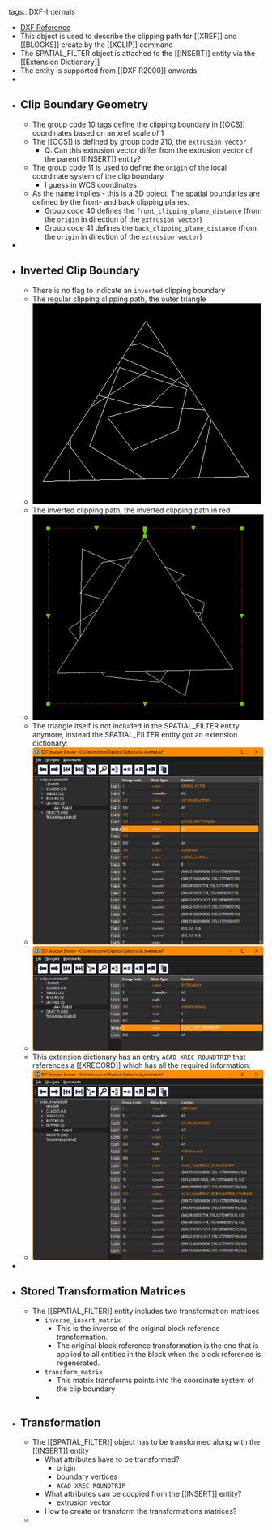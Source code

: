 tags:: DXF-Internals

- [DXF Reference](https://help.autodesk.com/view/OARX/2018/ENU/?guid=GUID-34F179D8-2030-47E4-8D49-F87B6538A05A)
- This object is used to describe the clipping path for [[XREF]] and [[BLOCKS]] create by the [[XCLIP]] command
- The SPATIAL_FILTER object is attached to the [[INSERT]] entity via the [[Extension Dictionary]]
- The entity is supported from [[DXF R2000]] onwards
-
- ## Clip Boundary Geometry
	- The group code 10 tags define the clipping boundary in [[OCS]] coordinates based on an xref scale of 1
	- The [[OCS]] is defined by group code 210, the  `extrusion vector`
		- Q: Can this extrusion vector differ from the extrusion vector of the parent [[INSERT]] entity?
	- The group code 11 is used to define the `origin` of the local coordinate system of the clip boundary
		- I guess in WCS coordinates
	- As the name implies - this is a 3D object. The spatial boundaries are defined by the front- and back clipping planes.
		- Group code 40 defines the `front_clipping_plane_distance` (from the `origin` in direction of the `extrusion vector`)
		- Group code 41 defines the `back_clipping_plane_distance` (from the `origin` in direction of the `extrusion vector`)
-
- ## Inverted Clip Boundary
	- There is no flag to indicate an `inverted` clipping boundary
	- The regular clipping clipping path, the outer triangle
	- ![image.png](../assets/image_1703586522016_0.png)
	- The inverted clipping path, the inverted clipping path in red
	- ![image.png](../assets/image_1703586716775_0.png)
	- The triangle itself is not included in the SPATIAL_FILTER entity anymore, instead the SPATIAL_FILTER entity got an extension dictionary:
	- ![image.png](../assets/image_1703587226194_0.png)
	- ![image.png](../assets/image_1703587287713_0.png)
	- This extension dictionary has an entry `ACAD_XREC_ROUNDTRIP` that references a [[XRECORD]] which has all the required information:
	- ![image.png](../assets/image_1703587302525_0.png)
-
- ## Stored Transformation Matrices
	- The [[SPATIAL_FILTER]] entity includes two transformation matrices
		- `inverse_insert_matrix`
			- This is the inverse of the original block reference transformation.
			- The original block reference transformation is the one that is applied to all entities in the block when the block reference is regenerated.
		- `transform_matrix`
			- This matrix transforms points into the coordinate system of the clip boundary
		-
- ## Transformation
	- The [[SPATIAL_FILTER]] object has to be transformed along with the [[INSERT]] entity
		- What attributes have to be transformed?
			- origin
			- boundary vertices
			- `ACAD_XREC_ROUNDTRIP`
		- What attributes can be ccopied from the [[INSERT]] entity?
			- extrusion vector
		- How to create or transform the transformations matrices?
	-